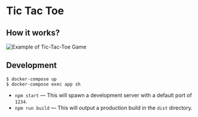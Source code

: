 # Tic Tac Toe

## How it works?

![Example of Tic-Tac-Toe Game](src/media/example.gif)

## Development

```
$ docker-compose up
$ docker-compose exec app sh
```

- `npm start` — This will spawn a development server with a default port of `1234`.
- `npm run build` — This will output a production build in the `dist` directory.
